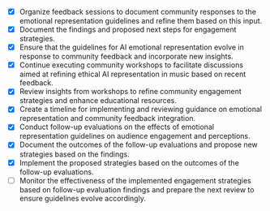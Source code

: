 - [x] Organize feedback sessions to document community responses to the emotional representation guidelines and refine them based on this input.
- [x] Document the findings and proposed next steps for engagement strategies.
- [x] Ensure that the guidelines for AI emotional representation evolve in response to community feedback and incorporate new insights.
- [x] Continue executing community workshops to facilitate discussions aimed at refining ethical AI representation in music based on recent feedback.
- [x] Review insights from workshops to refine community engagement strategies and enhance educational resources.
- [x] Create a timeline for implementing and reviewing guidance on emotional representation and community feedback integration.
- [x] Conduct follow-up evaluations on the effects of emotional representation guidelines on audience engagement and perceptions.
- [x] Document the outcomes of the follow-up evaluations and propose new strategies based on the findings.
- [x] Implement the proposed strategies based on the outcomes of the follow-up evaluations.
- [ ] Monitor the effectiveness of the implemented engagement strategies based on follow-up evaluation findings and prepare the next review to ensure guidelines evolve accordingly.
